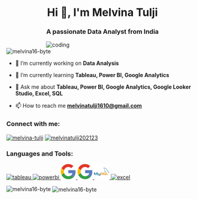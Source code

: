<h1 align="center">Hi 👋, I'm Melvina Tulji</h1>
<h3 align="center">A passionate Data Analyst from India</h3>
<img align="right" alt="coding" width="400" src="https://user-images.githubusercontent.com/59734313/157189039-c09b3e38-9f42-42c0-ab54-14f1574190a7.gif">
<p align="left"> <img src="https://komarev.com/ghpvc/?username=melvina16-byte&label=Profile%20views&color=0e75b6&style=flat" alt="melvina16-byte" /> </p>

- 🔭 I’m currently working on **Data Analysis**

- 🌱 I’m currently learning **Tableau, Power BI, Google Analytics**

- 💬 Ask me about **Tableau, Power BI, Google Analytics, Google Looker Studio, Excel, SQL**

- 📫 How to reach me **melvinatulji1610@gmail.com**

<h3 align="left">Connect with me:</h3>
<p align="left">
<a href="https://linkedin.com/in/melvina-tulji" target="blank"><img align="center" src="https://raw.githubusercontent.com/rahuldkjain/github-profile-readme-generator/master/src/images/icons/Social/linked-in-alt.svg" alt="melvina-tulji" height="30" width="40" /></a>
<a href="https://kaggle.com/melvinatulji202123" target="blank"><img align="center" src="https://raw.githubusercontent.com/rahuldkjain/github-profile-readme-generator/master/src/images/icons/Social/kaggle.svg" alt="melvinatulji202123" height="30" width="40" /></a>
</p>

<h3 align="left">Languages and Tools:</h3>
<p align="left"> 
    <a href="https://www.tableau.com/" target="_blank" rel="noreferrer"> <img src="[https://raw.githubusercontent.com/devicons/devicon/master/icons/tableau/tableau-original.svg](https://th.bing.com/th/id/OIP.w-qTcyA4TSToAE1FZlj5nwHaEK?rs=1&pid=ImgDetMain)" alt="tableau" width="40" height="40"/> </a>
    <a href="https://www.microsoft.com/en-us/power-bi" target="_blank" rel="noreferrer"> <img src="https://raw.githubusercontent.com/devicons/devicon/master/icons/powerbi/powerbi-original.svg" alt="powerbi" width="40" height="40"/> </a>
    <a href="https://www.google.com/analytics" target="_blank" rel="noreferrer"> <img src="https://raw.githubusercontent.com/devicons/devicon/master/icons/google/google-original.svg" alt="google-analytics" width="40" height="40"/> </a>
    <a href="https://looker.com/" target="_blank" rel="noreferrer"> <img src="https://raw.githubusercontent.com/devicons/devicon/master/icons/google/google-original.svg" alt="google-looker" width="40" height="40"/> </a>
    <a href="https://www.mysql.com/" target="_blank" rel="noreferrer"> <img src="https://raw.githubusercontent.com/devicons/devicon/master/icons/mysql/mysql-original-wordmark.svg" alt="mysql" width="40" height="40"/> </a>
    <a href="https://www.microsoft.com/en-us/microsoft-365/excel" target="_blank" rel="noreferrer"> <img src="https://raw.githubusercontent.com/devicons/devicon/master/icons/excel/excel-original.svg" alt="excel" width="40" height="40"/> </a>
</p>

<p><img align="left" src="https://github-readme-stats.vercel.app/api/top-langs?username=melvina16-byte&show_icons=true&locale=en&layout=compact" alt="melvina16-byte" /></p>

<p>&nbsp;<img align="center" src="https://github-readme-stats.vercel.app/api?username=melvina16-byte&show_icons=true&locale=en" alt="melvina16-byte" /></p>
